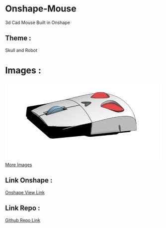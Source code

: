 # Onshape-Mouse
3d Cad Mouse Built in Onshape

## Theme : 
Skull and Robot

# Images :
![Complete Look](/Images/8.png)
[More Images](/Images/)

## Link Onshape :
[Onshape View Link](https://cad.onshape.com/documents/950f159f302547a575f9afc1/w/6f00ce6f470214408de5fbb6/e/aec3946a020f8285c2622e13?renderMode=0&uiState=686ca970cca2f52e85bfa322)

## Link Repo :
[Github Repo Link](https://github.com/Hk-Hacker-Harsh/Onshape-Mouse)